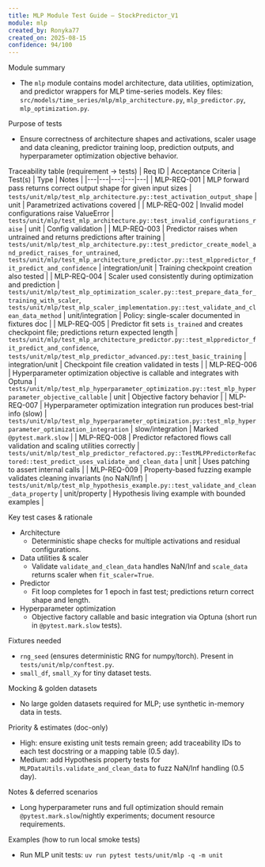 ```yaml
---
title: MLP Module Test Guide — StockPredictor_V1
module: mlp
created_by: Ronyka77
created_on: 2025-08-15
confidence: 94/100
---
```


Module summary
- The `mlp` module contains model architecture, data utilities, optimization, and predictor wrappers for MLP time-series models. Key files: `src/models/time_series/mlp/mlp_architecture.py`, `mlp_predictor.py`, `mlp_optimization.py`.

Purpose of tests
- Ensure correctness of architecture shapes and activations, scaler usage and data cleaning, predictor training loop, prediction outputs, and hyperparameter optimization objective behavior.

Traceability table (requirement → tests)
| Req ID | Acceptance Criteria | Test(s) | Type | Notes |
|---|---|---:|---|---|
| MLP-REQ-001 | MLP forward pass returns correct output shape for given input sizes | `tests/unit/mlp/test_mlp_architecture.py::test_activation_output_shape` | unit | Parametrized activations covered |
| MLP-REQ-002 | Invalid model configurations raise ValueError | `tests/unit/mlp/test_mlp_architecture.py::test_invalid_configurations_raise` | unit | Config validation |
| MLP-REQ-003 | Predictor raises when untrained and returns predictions after training | `tests/unit/mlp/test_mlp_architecture.py::test_predictor_create_model_and_predict_raises_for_untrained`, `tests/unit/mlp/test_mlp_architecture_predictor.py::test_mlppredictor_fit_predict_and_confidence` | integration/unit | Training checkpoint creation also tested |
| MLP-REQ-004 | Scaler used consistently during optimization and prediction | `tests/unit/mlp/test_mlp_optimization_scaler.py::test_prepare_data_for_training_with_scaler`, `tests/unit/mlp/test_mlp_scaler_implementation.py::test_validate_and_clean_data_method` | unit/integration | Policy: single-scaler documented in fixtures doc |
| MLP-REQ-005 | Predictor fit sets `is_trained` and creates checkpoint file; predictions return expected length | `tests/unit/mlp/test_mlp_architecture_predictor.py::test_mlppredictor_fit_predict_and_confidence`, `tests/unit/mlp/test_mlp_predictor_advanced.py::test_basic_training` | integration/unit | Checkpoint file creation validated in tests |
| MLP-REQ-006 | Hyperparameter optimization objective is callable and integrates with Optuna | `tests/unit/mlp/test_mlp_hyperparameter_optimization.py::test_mlp_hyperparameter_objective_callable` | unit | Objective factory behavior |
| MLP-REQ-007 | Hyperparameter optimization integration run produces best-trial info (slow) | `tests/unit/mlp/test_mlp_hyperparameter_optimization.py::test_mlp_hyperparameter_optimization_integration` | slow/integration | Marked `@pytest.mark.slow` |
| MLP-REQ-008 | Predictor refactored flows call validation and scaling utilities correctly | `tests/unit/mlp/test_mlp_predictor_refactored.py::TestMLPPredictorRefactored::test_predict_uses_validate_and_clean_data` | unit | Uses patching to assert internal calls |
| MLP-REQ-009 | Property-based fuzzing example validates cleaning invariants (no NaN/Inf) | `tests/unit/mlp/test_mlp_hypothesis_example.py::test_validate_and_clean_data_property` | unit/property | Hypothesis living example with bounded examples |

Key test cases & rationale
- Architecture
  - Deterministic shape checks for multiple activations and residual configurations.
- Data utilities & scaler
  - Validate `validate_and_clean_data` handles NaN/Inf and `scale_data` returns scaler when `fit_scaler=True`.
- Predictor
  - Fit loop completes for 1 epoch in fast test; predictions return correct shape and length.
- Hyperparameter optimization
  - Objective factory callable and basic integration via Optuna (short run in `@pytest.mark.slow` tests).

Fixtures needed
- `rng_seed` (ensures deterministic RNG for numpy/torch). Present in `tests/unit/mlp/conftest.py`.
- `small_df`, `small_Xy` for tiny dataset tests.

Mocking & golden datasets
- No large golden datasets required for MLP; use synthetic in-memory data in tests.

Priority & estimates (doc-only)
- High: ensure existing unit tests remain green; add traceability IDs to each test docstring or a mapping table (0.5 day).
- Medium: add Hypothesis property tests for `MLPDataUtils.validate_and_clean_data` to fuzz NaN/Inf handling (0.5 day).

Notes & deferred scenarios
- Long hyperparameter runs and full optimization should remain `@pytest.mark.slow`/nightly experiments; document resource requirements.

Examples (how to run local smoke tests)
- Run MLP unit tests: `uv run pytest tests/unit/mlp -q -m unit`


